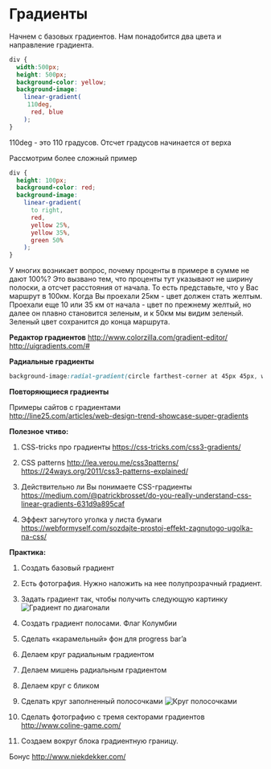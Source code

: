 # Градиенты

Начнем с базовых градиентов. Нам понадобится два цвета и направление градиента.

```css
div {
  width:500px;
  height: 500px;
  background-color: yellow;
  background-image:
    linear-gradient(
     110deg, 
      red, blue
    );
}
```
110deg - это 110 градусов. Отсчет градусов начинается от верха

Рассмотрим более сложный пример

```css
div {
  height: 100px;
  background-color: red;
  background-image:
    linear-gradient(
      to right,
      red,
      yellow 25%,
      yellow 35%,
      green 50%
    );
}
```

У многих возникает вопрос, почему проценты в примере в сумме не дают 100%? Это вызвано тем, что проценты тут указывают не  ширину полоски, а отсчет расстояния от начала. То есть представьте, что у Вас маршрут в 100км. Когда Вы проехали 25км - цвет должен стать желтым. Проехали еще 10 или 35 км от начала - цвет по прежнему желтый, но далее он плавно становится зеленым, и к 50км мы видим зеленый. Зеленый цвет сохранится до конца маршрута.

**Редактор градиентов**
http://www.colorzilla.com/gradient-editor/<BR>
http://uigradients.com/#


**Радиальные градиенты**

```css
background-image:radial-gradient(circle farthest-corner at 45px 45px, white 0%, red 50%);
```

**Повторяющиеся градиенты**

Примеры сайтов с градиентами<BR>
http://line25.com/articles/web-design-trend-showcase-super-gradients

**Полезное чтиво:**

1. CSS-tricks про градиенты
https://css-tricks.com/css3-gradients/

2. CSS patterns
  http://lea.verou.me/css3patterns/
  https://24ways.org/2011/css3-patterns-explained/
  
3. Действительно ли Вы понимаете CSS-градиенты
  https://medium.com/@patrickbrosset/do-you-really-understand-css-linear-gradients-631d9a895caf
  
4. Эффект загнутого уголка у листа бумаги https://webformyself.com/sozdajte-prostoj-effekt-zagnutogo-ugolka-na-css/


**Практика:**

1. Создать базовый градиент
2. Есть фотография. Нужно наложить на нее полупрозрачный градиент.
3. Задать градиент так, чтобы получить следующую картинку    
![Градиент по диагонали](pics/12_gradients/grad.svg)
4. Создать градиент полосами. Флаг Колумбии
5. Сделать «карамельный» фон для progress bar’a
6. Делаем круг радиальным градиентом
7. Делаем мишень радиальным градиентом
8. Делаем круг с бликом
9. Сделать круг заполненный полосочками
![Круг полосочками](pics/26_svg/circle.svg)

10. Сделать фотографию с тремя секторами градиентов http://www.coline-game.com/
11. Создаем вокруг блока градиентную границу.

Бонус http://www.niekdekker.com/

